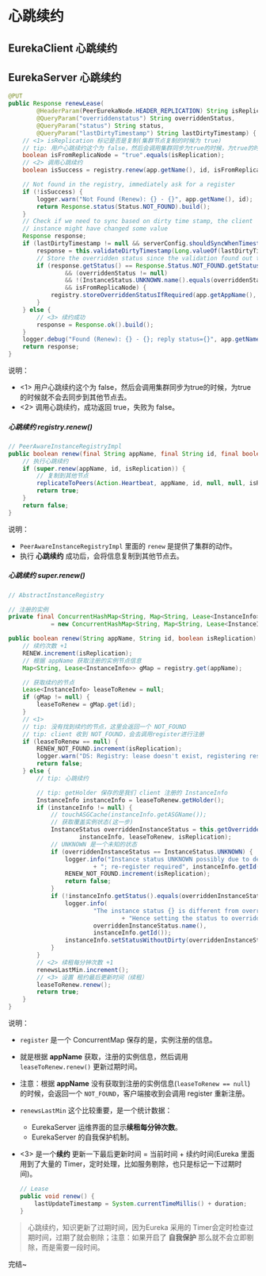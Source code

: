 # 心跳续约



## EurekaClient 心跳续约





## EurekaServer 心跳续约



```java
@PUT
public Response renewLease(
        @HeaderParam(PeerEurekaNode.HEADER_REPLICATION) String isReplication,
        @QueryParam("overriddenstatus") String overriddenStatus,
        @QueryParam("status") String status,
        @QueryParam("lastDirtyTimestamp") String lastDirtyTimestamp) {
    // <1> isReplication 标记是否是复制(集群节点复制的时候为 true)
    // tip: 用户心跳续约这个为 false，然后会调用集群同步为true的时候，为true的时候就不会去同步到其他节点去
    boolean isFromReplicaNode = "true".equals(isReplication);
    // <2> 调用心跳续约
    boolean isSuccess = registry.renew(app.getName(), id, isFromReplicaNode);

    // Not found in the registry, immediately ask for a register
    if (!isSuccess) {
        logger.warn("Not Found (Renew): {} - {}", app.getName(), id);
        return Response.status(Status.NOT_FOUND).build();
    }
    // Check if we need to sync based on dirty time stamp, the client
    // instance might have changed some value
    Response response;
    if (lastDirtyTimestamp != null && serverConfig.shouldSyncWhenTimestampDiffers()) {
        response = this.validateDirtyTimestamp(Long.valueOf(lastDirtyTimestamp), isFromReplicaNode);
        // Store the overridden status since the validation found out the node that replicates wins
        if (response.getStatus() == Response.Status.NOT_FOUND.getStatusCode()
                && (overriddenStatus != null)
                && !(InstanceStatus.UNKNOWN.name().equals(overriddenStatus))
                && isFromReplicaNode) {
            registry.storeOverriddenStatusIfRequired(app.getAppName(), id, InstanceStatus.valueOf(overriddenStatus));
        }
    } else {
        // <3> 续约成功
        response = Response.ok().build();
    }
    logger.debug("Found (Renew): {} - {}; reply status={}", app.getName(), id, response.getStatus());
    return response;
}
```

说明：

- <1> 用户心跳续约这个为 false，然后会调用集群同步为true的时候，为true的时候就不会去同步到其他节点去。
- <2> 调用心跳续约，成功返回 true，失败为 false。



##### 心跳续约 registry.renew()

```java
// PeerAwareInstanceRegistryImpl
public boolean renew(final String appName, final String id, final boolean isReplication) {
    // 执行心跳续约
    if (super.renew(appName, id, isReplication)) {
        // 复制到其他节点
        replicateToPeers(Action.Heartbeat, appName, id, null, null, isReplication);
        return true;
    }
    return false;
}
```

说明：

- `PeerAwareInstanceRegistryImpl` 里面的 `renew` 是提供了集群的动作。
- 执行 **心跳续约** 成功后，会将信息复制到其他节点去。



##### 心跳续约 super.renew()



```java
// AbstractInstanceRegistry

// 注册的实例
private final ConcurrentHashMap<String, Map<String, Lease<InstanceInfo>>> registry
            = new ConcurrentHashMap<String, Map<String, Lease<InstanceInfo>>>();

public boolean renew(String appName, String id, boolean isReplication) {
    // 续约次数 +1
    RENEW.increment(isReplication);
    // 根据 appName 获取注册的实例节点信息
    Map<String, Lease<InstanceInfo>> gMap = registry.get(appName);

    // 获取续约的节点
    Lease<InstanceInfo> leaseToRenew = null;
    if (gMap != null) {
        leaseToRenew = gMap.get(id);
    }
    // <1>
    // tip: 没有找到续约的节点，这里会返回一个 NOT_FOUND
    // tip: client 收到 NOT_FOUND，会去调用register进行注册
    if (leaseToRenew == null) {
        RENEW_NOT_FOUND.increment(isReplication);
        logger.warn("DS: Registry: lease doesn't exist, registering resource: {} - {}", appName, id);
        return false;
    } else {
        // tip: 心跳续约

        // tip: getHolder 保存的是我们 client 注册的 InstanceInfo
        InstanceInfo instanceInfo = leaseToRenew.getHolder();
        if (instanceInfo != null) {
            // touchASGCache(instanceInfo.getASGName());
            // 获取覆盖实例状态(这一步)
            InstanceStatus overriddenInstanceStatus = this.getOverriddenInstanceStatus(
                    instanceInfo, leaseToRenew, isReplication);
            // UNKNOWN 是一个未知的状态
            if (overriddenInstanceStatus == InstanceStatus.UNKNOWN) {
                logger.info("Instance status UNKNOWN possibly due to deleted override for instance {}"
                        + "; re-register required", instanceInfo.getId());
                RENEW_NOT_FOUND.increment(isReplication);
                return false;
            }
            if (!instanceInfo.getStatus().equals(overriddenInstanceStatus)) {
                logger.info(
                        "The instance status {} is different from overridden instance status {} for instance {}. "
                                + "Hence setting the status to overridden status", instanceInfo.getStatus().name(),
                        overriddenInstanceStatus.name(),
                        instanceInfo.getId());
                instanceInfo.setStatusWithoutDirty(overriddenInstanceStatus);
            }
        }
        // <2> 续租每分钟次数 +1
        renewsLastMin.increment();
        // <3> 设置 租约最后更新时间（续租）
        leaseToRenew.renew();
        return true;
    }
}
```

说明：

- `register` 是一个 ConcurrentMap 保存的是，实例注册的信息。

- 就是根据 **appName** 获取，注册的实例信息，然后调用 `leaseToRenew.renew()` 更新过期时间。
- 注意：根据 **appName** 没有获取到注册的实例信息(`leaseToRenew == null`) 的时候，会返回一个 `NOT_FOUND`，客户端接收到会调用 register 重新注册。

- `renewsLastMin` 这个比较重要，是一个统计数据：
  - EurekaServer 运维界面的显示**续租每分钟次数**。
  - EurekaServer 的自我保护机制。

- <3> 是一个**续约** 更新一下最后更新时间 = 当前时间 + 续约时间(Eureka 里面用到了大量的 Timer，定时处理，比如服务剔除，也只是标记一下过期时间)。

  ```java
  // Lease
  public void renew() {
      lastUpdateTimestamp = System.currentTimeMillis() + duration;
  }
  ```

  

> 心跳续约，知识更新了过期时间，因为Eureka 采用的 Timer会定时检查过期时间，过期了就会剔除；注意：如果开启了 **自我保护** 那么就不会立即剔除，而是需要一段时间。



完结~